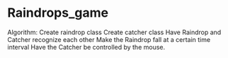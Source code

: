 Raindrops_game
==============
Algorithm:
Create raindrop class
Create catcher class
Have Raindrop and Catcher recognize each other
Make the Raindrop fall at a certain time interval
Have the Catcher be controlled by the mouse.
